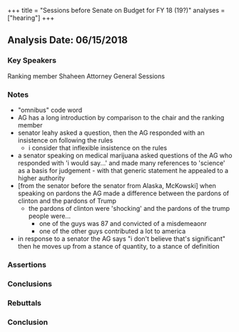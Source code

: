 +++
title = "Sessions before Senate on Budget for FY 18 (19?)"
analyses = ["hearing"]
+++

## Analysis Date: 06/15/2018

### Key Speakers
Ranking member Shaheen
Attorney General Sessions

### Notes
- "omnibus" code word
- AG has a long introduction by comparison to the chair and the ranking member
- senator leahy asked a question, then the AG responded with an insistence on following the rules
  - i consider that inflexible insistence on the rules
- a senator speaking on medical marijuana asked questions of the AG who responded with 'i would say...' and made many references to 'science' as a basis for judgement - with that generic statement he appealed to a higher authority
- [from the senator before the senator from Alaska, McKowski] when speaking on pardons the AG made a difference between the pardons of clinton and the pardons of Trump
  - the pardons of clinton were 'shocking' and the pardons of the trump people were...
    - one of the guys was 87 and convicted of a misdemeaonr
    - one of the other guys contributed a lot to america
- in response to a senator the AG says "i don't believe that's significant" then he moves up from a stance of quantity, to a stance of definition

### Assertions

### Conclusions


### Rebuttals 

### Conclusion
